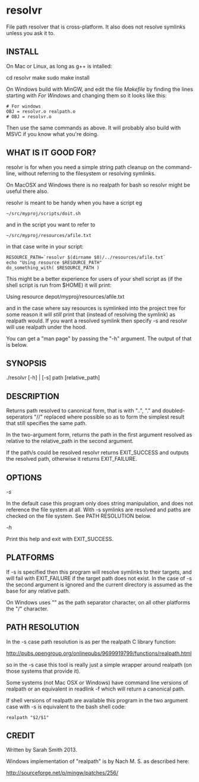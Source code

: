resolvr
=======

File path resolver that is cross-platform.  It also does not resolve
symlinks unless you ask it to.


INSTALL
-------

On Mac or Linux, as long as g++ is intalled:

   cd resolvr
   make
   sudo make install

On Windows build with MinGW, and edit the file _Makefile_ by finding the
lines starting with _For Windows_ and changing them so it looks like this:

    # For windows
    OBJ = resolvr.o realpath.o 
    # OBJ = resolvr.o

Then use the same commands as above.  It will probably also build with
MSVC if you know what you're doing.



WHAT IS IT GOOD FOR?
--------------------

resolvr is for when you need a simple string path cleanup on the command-
line, without referring to the filesystem or resolving symlinks.

On MacOSX and Windows there is no realpath for bash so resolvr might be
useful there also.

resolvr is meant to be handy when you have a script eg

    ~/src/myproj/scripts/doit.sh

and in the script you want to refer to

    ~/src/myproj/resources/afile.txt

in that case write in your script:

    RESOURCE_PATH=`resolvr $(dirname $0)/../resources/afile.txt`
    echo "Using resource $RESOURCE_PATH"
    do_something_with( $RESOURCE_PATH )

This might be a better experience for users of your shell script as (if
the shell script is run from $HOME) it will print:
  
Using resource depot/myproj/resources/afile.txt

and in the case where say resources is symlinked into the project tree
for some reason it will *still* print that (instead of resolving the
symlink) as realpath would.  If you want a resolved symlink then specify
-s and resolvr will use realpath under the hood.

You can get a "man page" by passing the "-h" argument.  The output of that
is below.

SYNOPSIS
--------

   ./resolvr [-h] | [-s] path [relative_path]

DESCRIPTION
-----------

Returns path resolved to canonical form, that is with "..", "." and
doubled-seperators "//" replaced where possible so as to form the
simplest result that still specifies the same path.

In the two-argument form, returns the path in the first argument
resolved as relative to the relative_path in the second argument.

If the path/s could be resolved resolvr returns EXIT_SUCCESS and outputs
the resolved path, otherwise it returns EXIT_FAILURE.

OPTIONS
-------

*-s*

In the default case this program only does string manipulation, and does not
reference the file system at all.  With -s symlinks are resolved and paths
are checked on the file system.  See PATH RESOLUTION below.

*-h*

Print this help and exit with EXIT_SUCCESS.

PLATFORMS
---------

If -s is specified then this program will resolve symlinks to their targets, and
will fail with EXIT_FAILURE if the target path does not exist.  In the case of
-s the second argument is ignored and the current directory is assumed
as the base for any relative path.

On Windows uses "\" as the path separator character, on all other platforms
the "/" character.

PATH RESOLUTION
---------------


In the -s case path resolution is as per the realpath C library function:

http://pubs.opengroup.org/onlinepubs/9699919799/functions/realpath.html

so in the -s case this tool is really just a simple wrapper around realpath (on
those systems that provide it).

Some systems (not Mac OSX or Windows) have command line versions of realpath or an
equivalent in readlink -f which will return a canonical path.

If shell versions of realpath are available this program in the two argument case
with -s is equivalent to the bash shell code:

    realpath "$2/$1"

CREDIT
------

Written by Sarah Smith 2013.

Windows implementation of "realpath" is by Nach M. S. as described here:

  http://sourceforge.net/p/mingw/patches/256/

